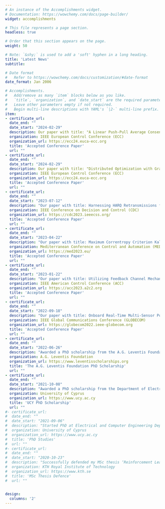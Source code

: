 ```yaml
---
# An instance of the Accomplishments widget.
# Documentation: https://wowchemy.com/docs/page-builder/
widget: accomplishments

# This file represents a page section.
headless: true

# Order that this section appears on the page.
weight: 50

# Note: `&shy;` is used to add a 'soft' hyphen in a long heading.
title: 'Latest News'
subtitle:

# Date format
#   Refer to https://wowchemy.com/docs/customization/#date-format
date_format: Jan 2006

# Accomplishments.
#   Add/remove as many `item` blocks below as you like.
#   `title`, `organization`, and `date_start` are the required parameters.
#   Leave other parameters empty if not required.
#   Begin multi-line descriptions with YAML's `|2-` multi-line prefix.
item:
- certificate_url:
  date_end: ""
  date_start: "2024-02-29"
  description: Our paper with title: "A Linear Push-Pull Average Consensus Algorithm for Delay-Prone Networks", has been accepted for publication and presentation at the ECC 2024 Conference
  organization: IEEE European Control Conference (ECC)
  organization_url: https://ecc24.euca-ecc.org
  title: 'Accepted Conference Paper'
  url: ""
- certificate_url:
  date_end: ""
  date_start: "2024-02-29"
  description: Our paper with title: "Distributed Optimization with Gradient Tracking over Heterogeneous Delay-Prone Directed Networks", has been accepted for publication and presentation at the ECC 2024 Conference
  organization: IEEE European Control Conference (ECC)
  organization_url: https://ecc24.euca-ecc.org
  title: 'Accepted Conference Paper'
  url: ""
- certificate_url:
  date_end: ""
  date_start: "2023-07-12"
  description: "Our paper with title: Harnessing HARQ Retransmissions for Fast Average Consensus over Unreliable Communication Channels, has been accepted for publication and presentation at the CDC 2023 Conference"
  organization: IEEE Conference on Decision and Control (CDC)
  organization_url: https://cdc2023.ieeecss.org/
  title: 'Accepted Conference Paper'
  url: ""
- certificate_url:
  date_end: ""
  date_start: "2023-04-22"
  description: "Our paper with title: Maximum Correntropy Criterion Kalman Filter for Indoor Quadrotor Navigation under Intermittent Measurements, has been accepted for publication and presentation at the MED 2023 Conference"
  organization: Mediterranean Conference on Control and Automation (MED)
  organization_url: https://med2023.eu/
  title: 'Accepted Conference Paper'
  url: ""
- certificate_url:
  date_end: ""
  date_start: "2023-01-22"
  description: "Our paper with title: Utilizing Feedback Channel Mechanisms for Reaching Average Consensus over Directed Network Topologies, has been accepted for publication and presentation at the IEEE ACC 2023 Conference"
  organization: IEEE American Control Conference (ACC)
  organization_url: https://acc2023.a2c2.org
  title: 'Accepted Conference Paper'
  url: ""
- certificate_url:
  date_end: ""
  date_start: "2022-09-18"
  description: "Our paper with title: Onboard Real-Time Multi-Sensor Pose Estimation for Indoor Quadrotor Navigation with Intermittent Communication, has been accepted for publication and presentation at the IEEE GLOBECOM 2022 Conference"
  organization: IEEE Global Communications Conference (GLOBECOM)
  organization_url: https://globecom2022.ieee-globecom.org
  title: 'Accepted Conference Paper'
  url: ""
- certificate_url:
  date_end: ""
  date_start: "2022-06-26"
  description: "Awarded a PhD scholarship from the A.G. Leventis Foundation"
  organization: A.G. Leventis Foundation
  organization_url: https://www.leventisscholarships.org
  title: 'The A.G. Leventis Foundation PhD Scholarship'
  url: ""
- certificate_url:
  date_end: ""
  date_start: "2021-10-08"
  description: "Awarded a PhD scholarship from the Department of Electrical and Computer Engineering"
  organization: University of Cyprus
  organization_url: https://www.ucy.ac.cy
  title: 'UCY PhD Scholarship'
  url: ""
#- certificate_url:
#  date_end: ""
#  date_start: "2021-09-06"
#  description: "Started PhD at Electrical and Computer Engineering Department"
#  organization: University of Cyprus
#  organization_url: https://www.ucy.ac.cy
#  title: 'PhD Studies'
#  url: ""
#- certificate_url:
#  date_end: ""
#  date_start: "2020-10-23"
#  description: "Successfully defended my MSc thesis ‘Reinforcement Learning for Radio Resource Management in 5G-NR Networks"
#  organization: KTH Royal Institute of Technology
#  organization_url: https://www.kth.se
#  title: 'MSc Thesis Defence'
#  url: ""

  
design:
  columns: '2' 
---
```

